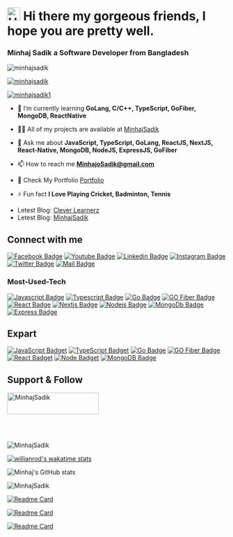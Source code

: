 # <img src="https://user-images.githubusercontent.com/1303154/88677602-1635ba80-d120-11ea-84d8-d263ba5fc3c0.gif" width="30px" height="30px" alt="Hi"> Hi there my gorgeous friends, I hope you are pretty well.

<h3 align="left"> Minhaj Sadik a Software Developer from Bangladesh</h3>

<p align="left">
<img src="https://komarev.com/ghpvc/?username=MinhajSadik&label=Profile%20views&color=0e75b6&style=flat" alt="minhajsadik" /> 
</p>

<p align="left"> <a href="https://github.com/ryo-ma/github-profile-trophy"><img src="https://github-profile-trophy.vercel.app/?username=MinhajSadik" alt="minhajsadik" /></a> </p>

<p align="left"> <a href="https://twitter.com/minhajsadik1" target="blank"><img src="https://img.shields.io/twitter/follow/minhajsadik1?logo=twitter&style=for-the-badge" alt="minhajsadik1" /></a> </p>

- 🌱 I’m currently learning **GoLang, C/C++, TypeScript, GoFiber, MongoDB, ReactNative**

- 👨‍💻 All of my projects are available at [MinhajSadik](https://github.com/MinhajSadik)

- 💬 Ask me about **JavaScript, TypeScript, GoLang, ReactJS, NextJS, React-Native, MongoDB, NodeJS, ExpressJS, GoFiber**

- 📫 How to reach me **MinhajoSadik@gmail.com**

- 📄 Check My Portfolio [Portfolio](https://minhajsadik-portfolio.netlify.app)

- ⚡ Fun fact **I Love Playing Cricket, Badminton, Tennis**

<!-- BLOG-POST-LIST:START -->

- Letest Blog: [Clever Learnerz](https://cleverlearnerz.blogspot.com)
- Letest Blog: [MinhajSadik](https://medium.com/@MinhajSadik)

<!-- BLOG-POST-LIST:END -->

## Connect with me

[![Facebook Badge](https://img.shields.io/badge/Facebook-1877F2?style=for-the-badge&logo=facebook&logoColor=white)](https://facebook.com/MinhajSadik13) [![Youtube Badge](https://img.shields.io/badge/YouTube-FF0000?style=for-the-badge&logo=youtube&logoColor=white)](https://youtube.com/CleverLearnerz) [![Linkedin Badge](https://img.shields.io/badge/LinkedIn-0077B5?style=for-the-badge&logo=linkedin&logoColor=white)](https://www.linkedin.com/in/MinhajSadik) [![Instagram Badge](https://img.shields.io/badge/Instagram-E4405F?style=for-the-badge&logo=instagram&logoColor=white)](https://instagram.com/minhaj_sadik) [![Twitter Badge](https://img.shields.io/badge/Twitter-1DA1F2?style=for-the-badge&logo=twitter&logoColor=white)](https://twitter.com/MinhajSadik1) [![Mail Badge](https://img.shields.io/badge/Gmail-D14836?style=for-the-badge&logo=gmail&logoColor=white)](MinhajSadik@icloud.com)

### Most-Used-Tech

[![Javascript Badge](https://img.shields.io/badge/-Javascript-F0DB4F?style=for-the-badge&labelColor=black&logo=javascript&logoColor=F0DB4F)](https://lwsbd.link/JavaScript)
[![Typescript Badge](https://img.shields.io/badge/-Typescript-0090f7?style=for-the-badge&labelColor=black&logo=typescript&logoColor)](https://lwsbd.link/TypeScript) [![Go Badge](https://img.shields.io/badge/-GoLang-blue?style=for-the-badge&labelColor=black&logo=GO&logoColor)](https://lwsbd.link/Go) [![GO Fiber Badge](https://img.shields.io/badge/-FIBER-blue?style=for-the-badge&labelColor=black&logo=go&logoColor)](https://lwsbd.link/Go) [![React Badge](https://img.shields.io/badge/-ReactJS-20232A?style=for-the-badge&labelColor=black&logo=React&logoColor)](https://lwsbd.link/React) [![Nextjs Badge](https://img.shields.io/badge/-NextJs-black?style=for-the-badge&labelColor=black&logo=next.js&logoColor)](https://lwsbd.link/Next.js) [![Nodejs Badge](https://img.shields.io/badge/-Nodejs-3C873A?style=for-the-badge&labelColor=black&logo=node.js&logoColor)](https://lwsbd.link/Node.js) [![MongoDb Badge](https://img.shields.io/badge/-MongoDb-7c781d?style=for-the-badge&labelColor=black&logo=mongodb&logoColor)](https://lwsbd.link/MongoDB) [![Express Badge](https://img.shields.io/badge/-ExpressJS-ffffff?style=for-the-badge&labelColor=black&logo=express&logoColor)](https://lwsbd.link/MongoDB)

## Expart

[![JavaScript Badget](https://img.shields.io/badge/JavaScript-323330?style=for-the-badge&logo=javascript&logoColor=F7DF1E)](https://lwsbd.link/thinkjs) [![TypeScript Badget](https://img.shields.io/badge/TypeScript-007ACC?style=for-the-badge&logo=typescript&logoColor=black)](https://lwsbd.link/ts) [![Go Badge](https://img.shields.io/badge/-GoLang-blue?style=for-the-badge&labelColor=black&logo=GO&logoColor)](https://lwsbd.link/go) [![GO Fiber Badge](https://img.shields.io/badge/-FIBER-blue?style=for-the-badge&labelColor=black&logo=go&logoColor)](https://lwsbd.link/go) [![React Badget](https://img.shields.io/badge/ReactJS-20232A?style=for-the-badge&logo=react&logoColor=61DAFB)](https://lwsbd.link/react) [![Node Badget](https://img.shields.io/badge/-NodeJS-339933?style=for-the-badge&logo=node.js&labelColor=black&logoColor=3C873A)](https://lwsbd.link/node) [![MongoDB Badge](https://img.shields.io/badge/-MONGODB-7c781d?style=for-the-badge&labelColor=black&logo=mongodb&logoColor)](https://lwsbd.link/Next.js)

## Support & Follow

<p><a href="https://www.buymeacoffee.com/MinhajSadik"> <img align="center" src="https://cdn.buymeacoffee.com/buttons/v2/default-yellow.png" height="50" width="210" alt="MinhajSadik" /></a></p>

<br>
<br>

![MinhajSadik](https://github-readme-stats.vercel.app/api/top-langs?username=minhajsadik&show_icons=true&theme=radical&show_icons=true&locale=en&layout=compact)

[![willianrod's wakatime stats](https://github-readme-stats.vercel.app/api/wakatime?username=MinhajSadik&show_icons=true&theme=radical)](https://github.com/MinhajSadik)

![Minhaj's GitHub stats](https://github-readme-stats.vercel.app/api?username=MinhajSadik&show_icons=true&theme=radical)

![MinhajSadik](https://github-readme-streak-stats.herokuapp.com/?user=minhajsadik&show_icons=true&theme=radical)

[![Readme Card](https://github-readme-stats.vercel.app/api/pin/?username=MinhajSadik&show_icons=true&theme=radical&repo=Realtime-Pizza-App)](https://github.com/MinhajSadik/Realtime-Pizza-App)

[![Readme Card](https://github-readme-stats.vercel.app/api/pin/?username=MinhajSadik&show_icons=true&theme=radical&repo=React-TypeScript-Shopping-Cart)](https://github.com/MinhajSadik/React-TypeScript-Shopping-Cart)

[![Readme Card](https://github-readme-stats.vercel.app/api/pin/?username=MinhajSadik&show_icons=true&theme=radical&repo=React-Native)](https://github.com/MinhajSadik/React-Native)
